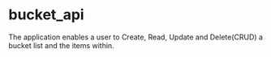 # bucket_api
The application enables a user to Create, Read, Update and Delete(CRUD) a bucket list and the items within.
